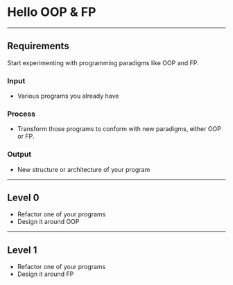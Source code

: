 # Hello OOP & FP

--------------------------------------------------------------------------------

## Requirements

Start experimenting with programming paradigms like OOP and FP.

### Input

- Various programs you already have

### Process

- Transform those programs to conform with new paradigms, either OOP or FP.

### Output

- New structure or architecture of your program

--------------------------------------------------------------------------------

## Level 0

- Refactor one of your programs
- Design it around OOP

--------------------------------------------------------------------------------

## Level 1

- Refactor one of your programs
- Design it around FP
